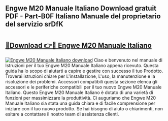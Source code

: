 ## Engwe M20 Manuale Italiano Download gratuit PDF - Part-B0F Italiano Manuale del proprietario del servizio srDfK

# <h2><a href="http://dfcyzi.blite.top/?on=Engwe+M20+Manuale+Italiano">🔗Download 👉🔴 Engwe M20 Manuale Italiano</a></h2>

[![Engwe M20 Manuale Italiano download](https://i.imgur.com/lujVjoI.png)](http://dfcyzi.blite.top/?on=Engwe+M20+Manuale+Italiano)
Ciao e benvenuto nel manuale di Istruzioni per il tuo Engwe M20 Manuale Italiano appena ricevuto. Questa guida ha lo scopo di aiutarti a capire e gestire con successo il tuo Prodotto. Troverai istruzioni chiare per L'installazione, L'uso, la manutenzione e la risoluzione dei problemi. Accessori compatibili questa sezione elenca gli accessori e le periferiche compatibili per il tuo nuovo Engwe M20 Manuale Italiano. Questo Engwe M20 Manuale Italiano è dotato di una varietà di funzioni per massimizzare la produttività. Ci auguriamo che Engwe M20 Manuale Italiano sia stata una guida chiara e di facile comprensione per iniziare con il tuo nuovo prodotto. Se hai bisogno di aiuto o chiarimenti, non esitare a contattare il nostro team di assistenza clienti.
